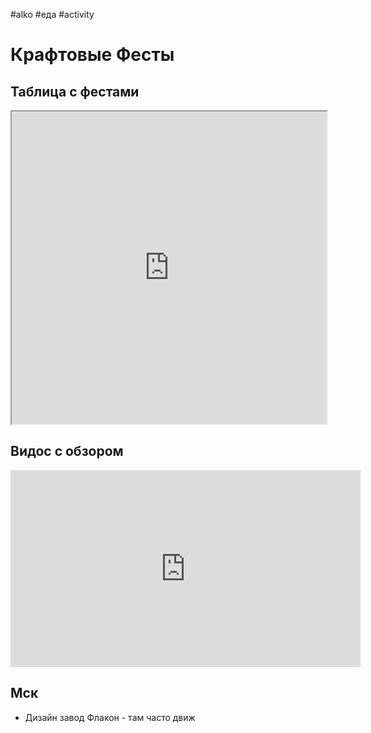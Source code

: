 #alko #еда #activity 

# Крафтовые Фесты

## Таблица с фестами

<iframe style="width: 100%; height: 500px" src="https://docs.google.com/spreadsheets/d/e/2PACX-1vTiAkl3iq9a65Vr55ZTMi_33B0iYOUkijkedDVkS6QHeP-xU6dY3r4oqmGkTzVTwEPheqIgCb3_QilO/pubhtml?widget=true&amp;headers=false"></iframe>

## Видос с обзором

<iframe width="560" height="315" src="https://www.youtube.com/embed/6HEFwnENVLs" title="YouTube video player" frameborder="0" allow="accelerometer; autoplay; clipboard-write; encrypted-media; gyroscope; picture-in-picture; web-share" allowfullscreen></iframe>

## Мск

- Дизайн завод Флакон - там часто движ
